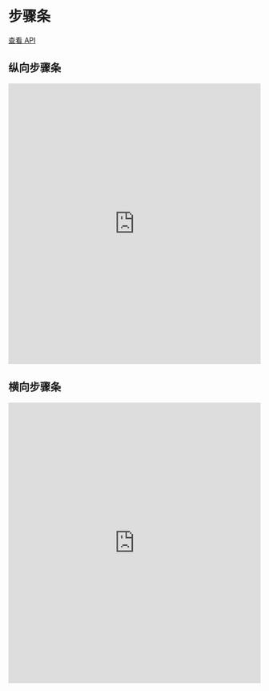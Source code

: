 # 步骤条

[查看 API](http://www.easybui.com/guide/api/classes/bui.stepbar.html)

## 纵向步骤条

<iframe width="100%" height="560" src="http://www.easybui.com/demo/source.html?url=pages/ui_controls/bui.stepbar&code=full,result" allowfullscreen="allowfullscreen" frameborder="0"></iframe>

## 横向步骤条

<iframe width="100%" height="560" src="http://www.easybui.com/demo/source.html?url=pages/ui_controls/bui.stepbar_line&code=full,result" allowfullscreen="allowfullscreen" frameborder="0"></iframe>
